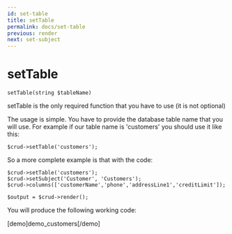 ```yaml
---
id: set-table
title: setTable
permalink: docs/set-table
previous: render
next: set-subject
---
```


# setTable

<pre><code class="language-php">setTable(string $tableName)</code></pre>

setTable is the only required function that you have to use (it is not optional)

The usage is simple. You have to provide the database table name that you will use. For example if our table name is 'customers' you should use it like this:

<pre><code class="language-php">$crud->setTable('customers');</code></pre>

So a more complete example is that with the code:

<pre><code class="language-php">$crud->setTable('customers');
$crud->setSubject('Customer', 'Customers');
$crud->columns(['customerName','phone','addressLine1','creditLimit']);

$output = $crud->render();</code></pre>

You will produce the following working code:

[demo]demo_customers[/demo]
